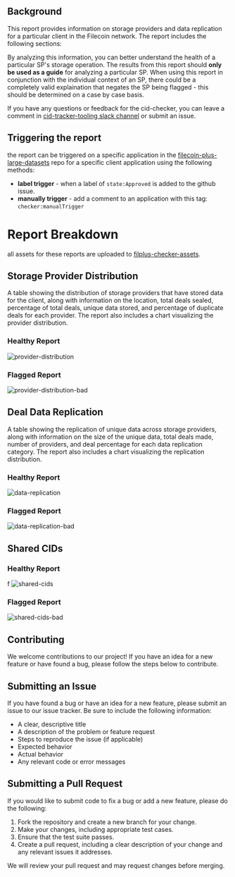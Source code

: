 ## Background

This report provides information on storage providers and data replication for a particular client in the Filecoin network. The report includes the following sections:

By analyzing this information, you can better understand the health of a particular SP's storage operation. The results from this report should **only be used as a guide** for analyzing a particular SP. When using this report in conjunction with the individual context of an SP, there could be a completely valid explaination that negates the SP being flagged - this should be determined on a case by case basis.

If you have any questions or feedback for the cid-checker, you can leave a comment in [cid-tracker-tooling slack channel](https://filecoinproject.slack.com/archives/C042ZBSSGP9) or submit an issue.

## Triggering the report

the report can be triggered on a specific application in the [filecoin-plus-large-datasets](https://github.com/filecoin-project/filecoin-plus-large-datasets) repo for a specific client application using the following methods:

- **label trigger** - when a label of `state:Approved` is added to the github issue.
- **manually trigger** - add a comment to an application with this tag: `checker:manualTrigger`

# Report Breakdown

all assets for these reports are uploaded to [filplus-checker-assets](https://github.com/data-preservation-programs/filplus-checker-assets/tree/main/filecoin-project/filecoin-plus-large-datasets/issues).

## Storage Provider Distribution

A table showing the distribution of storage providers that have stored data for the client, along with information on the location, total deals sealed, percentage of total deals, unique data stored, and percentage of duplicate deals for each provider. The report also includes a chart visualizing the provider distribution.

### Healthy Report

![provider-distribution](assets/provider-distribution.png?raw=true)

### Flagged Report

![provider-distribution-bad](assets/provider-distribution-bad.png?raw=true)

## Deal Data Replication

A table showing the replication of unique data across storage providers, along with information on the size of the unique data, total deals made, number of providers, and deal percentage for each data replication category. The report also includes a chart visualizing the replication distribution.

### Healthy Report

![data-replication](assets/data-replication.png?raw=true)

### Flagged Report

![data-replication-bad](assets/data-replication-bad.png?raw=true)

## Shared CIDs

### Healthy Report
f
![shared-cids](assets/shared-cids.png?raw=true)

### Flagged Report

![shared-cids-bad](assets/shared-cids-bad.png?raw=true)


## Contributing

We welcome contributions to our project! If you have an idea for a new feature or have found a bug, please follow the steps below to contribute.

## Submitting an Issue

If you have found a bug or have an idea for a new feature, please submit an issue to our issue tracker. Be sure to include the following information:

- A clear, descriptive title
- A description of the problem or feature request
- Steps to reproduce the issue (if applicable)
- Expected behavior
- Actual behavior
- Any relevant code or error messages

## Submitting a Pull Request

If you would like to submit code to fix a bug or add a new feature, please do the following:

1. Fork the repository and create a new branch for your change.
2. Make your changes, including appropriate test cases.
3. Ensure that the test suite passes.
4. Create a pull request, including a clear description of your change and any relevant issues it addresses.

We will review your pull request and may request changes before merging.
